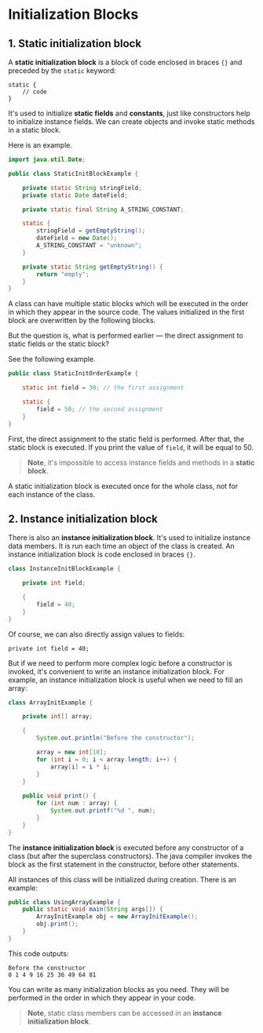# Initialization Blocks

## 1. Static initialization block

A **static initialization block** is a block of code enclosed in braces `{}` and preceded by the `static` keyword:

```
static {
    // code
}
```

It's used to initialize **static fields** and **constants**, just like constructors help to initialize instance fields. We can create objects and invoke static methods in a static block.

Here is an example.

```java
import java.util.Date;

public class StaticInitBlockExample {

    private static String stringField;
    private static Date dateField;

    private static final String A_STRING_CONSTANT;

    static {
        stringField = getEmptyString();
        dateField = new Date();
        A_STRING_CONSTANT = "unknown";
    }

    private static String getEmptyString() {
        return "empty";
    }
}
```

A class can have multiple static blocks which will be executed in the order in which they appear in the source code. The values initialized in the first block are overwritten by the following blocks.

But the question is, what is performed earlier — the direct assignment to static fields or the static block?

See the following example.

```java
public class StaticInitOrderExample {

    static int field = 30; // the first assignment

    static {
        field = 50; // the second assignment
    }
}
```

First, the direct assignment to the static field is performed. After that, the static block is executed. If you print the value of `field`, it will be equal to 50.

> **Note**, it's impossible to access instance fields and methods in a **static block**.

A static initialization block is executed once for the whole class, not for each instance of the class.

## 2. Instance initialization block

There is also an **instance initialization block**. It's used to initialize instance data members. It is run each time an object of the class is created. An instance initialization block is code enclosed in braces `{}`.

```java
class InstanceInitBlockExample {

    private int field;

    {
        field = 40;
    }
}
```

Of course, we can also directly assign values to fields:

    private int field = 40;

But if we need to perform more complex logic before a constructor is invoked, it's convenient to write an instance initialization block. For example, an instance initialization block is useful when we need to fill an array:
```java
class ArrayInitExample {

    private int[] array;

    { 
        System.out.println("Before the constructor");

        array = new int[10];
        for (int i = 0; i < array.length; i++) {
            array[i] = i * i;
        } 
    }
    
    public void print() {
        for (int num : array) {
            System.out.printf("%d ", num);
        }
    }
}
```

The **instance initialization block** is executed before any constructor of a class (but after the superclass constructors). The java compiler invokes the block as the first statement in the constructor, before other statements.

All instances of this class will be initialized during creation. There is an example:
```java
public class UsingArrayExample {
    public static void main(String args[]) {
        ArrayInitExample obj = new ArrayInitExample();
        obj.print();
    }
}
```
This code outputs:

```
Before the constructor
0 1 4 9 16 25 36 49 64 81 
```

You can write as many initialization blocks as you need. They will be performed in the order in which they appear in your code.

> **Note**, static class members can be accessed in an **instance initialization block**.

